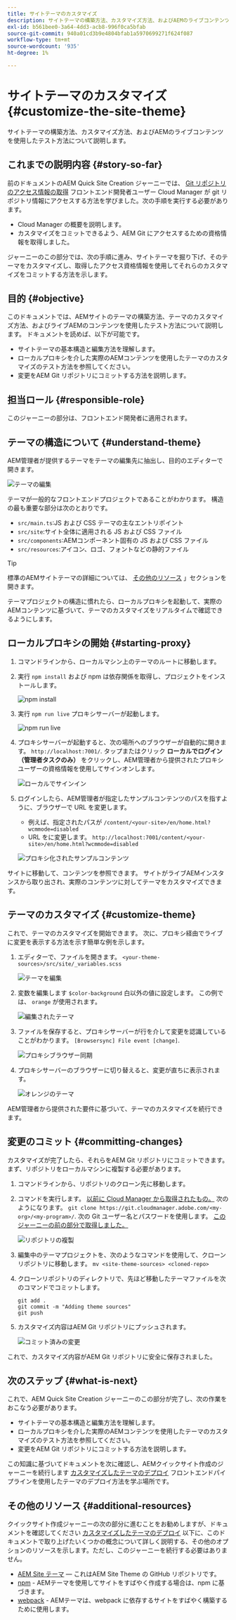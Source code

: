 ```yaml
---
title: サイトテーマのカスタマイズ
description: サイトテーマの構築方法、カスタマイズ方法、およびAEMのライブコンテンツを使用したテスト方法について説明します。
exl-id: b561bee0-3a64-4dd3-acb8-996f0ca5bfab
source-git-commit: 940a01cd3b9e4804bfab1a5970699271f624f087
workflow-type: tm+mt
source-wordcount: '935'
ht-degree: 1%

---
```


# サイトテーマのカスタマイズ {#customize-the-site-theme}

サイトテーマの構築方法、カスタマイズ方法、およびAEMのライブコンテンツを使用したテスト方法について説明します。

## これまでの説明内容 {#story-so-far}

前のドキュメントのAEM Quick Site Creation ジャーニーでは、 [Git リポジトリのアクセス情報の取得](retrieve-access.md) フロントエンド開発者ユーザー Cloud Manager が git リポジトリ情報にアクセスする方法を学びました。次の手順を実行する必要があります。

* Cloud Manager の概要を説明します。
* カスタマイズをコミットできるよう、AEM Git にアクセスするための資格情報を取得しました。

ジャーニーのこの部分では、次の手順に進み、サイトテーマを掘り下げ、そのテーマをカスタマイズし、取得したアクセス資格情報を使用してそれらのカスタマイズをコミットする方法を示します。

## 目的 {#objective}

このドキュメントでは、AEMサイトのテーマの構築方法、テーマのカスタマイズ方法、およびライブAEMのコンテンツを使用したテスト方法について説明します。 ドキュメントを読めば、以下が可能です。

* サイトテーマの基本構造と編集方法を理解します。
* ローカルプロキシを介した実際のAEMコンテンツを使用したテーマのカスタマイズのテスト方法を参照してください。
* 変更をAEM Git リポジトリにコミットする方法を説明します。

## 担当ロール {#responsible-role}

このジャーニーの部分は、フロントエンド開発者に適用されます。

## テーマの構造について {#understand-theme}

AEM管理者が提供するテーマをテーマの編集先に抽出し、目的のエディターで開きます。

![テーマの編集](assets/edit-theme.png)

テーマが一般的なフロントエンドプロジェクトであることがわかります。 構造の最も重要な部分は次のとおりです。

* `src/main.ts`:JS および CSS テーマの主なエントリポイント
* `src/site`:サイト全体に適用される JS および CSS ファイル
* `src/components`:AEMコンポーネント固有の JS および CSS ファイル
* `src/resources`:アイコン、ロゴ、フォントなどの静的ファイル

>[!TIP]
>
>標準のAEMサイトテーマの詳細については、 [その他のリソース](#additional-resources) 」セクションを開きます。

テーマプロジェクトの構造に慣れたら、ローカルプロキシを起動して、実際のAEMコンテンツに基づいて、テーマのカスタマイズをリアルタイムで確認できるようにします。

## ローカルプロキシの開始 {#starting-proxy}

1. コマンドラインから、ローカルマシン上のテーマのルートに移動します。
1. 実行 `npm install` および npm は依存関係を取得し、プロジェクトをインストールします。

   ![npm install](assets/npm-install.png)

1. 実行 `npm run live` プロキシサーバーが起動します。

   ![npm run live](assets/npm-run-live.png)

1. プロキシサーバーが起動すると、次の場所へのブラウザーが自動的に開きます。 `http://localhost:7001/`. タップまたはクリック **ローカルでログイン（管理者タスクのみ）** をクリックし、AEM管理者から提供されたプロキシユーザーの資格情報を使用してサインオンします。

   ![ローカルでサインイン](assets/sign-in-locally.png)

1. ログインしたら、AEM管理者が指定したサンプルコンテンツのパスを指すように、ブラウザーで URL を変更します。

   * 例えば、指定されたパスが `/content/<your-site>/en/home.html?wcmmode=disabled`
   * URL をに変更します。 `http://localhost:7001/content/<your-site>/en/home.html?wcmmode=disabled`

   ![プロキシ化されたサンプルコンテンツ](assets/proxied-sample-content.png)

サイトに移動して、コンテンツを参照できます。 サイトがライブAEMインスタンスから取り出され、実際のコンテンツに対してテーマをカスタマイズできます。

## テーマのカスタマイズ {#customize-theme}

これで、テーマのカスタマイズを開始できます。 次に、プロキシ経由でライブに変更を表示する方法を示す簡単な例を示します。

1. エディターで、ファイルを開きます。 `<your-theme-sources>/src/site/_variables.scss`

   ![テーマを編集](assets/edit-theme.png)

1. 変数を編集します `$color-background` 白以外の値に設定します。 この例では、 `orange` が使用されます。

   ![編集されたテーマ](assets/edited-theme.png)

1. ファイルを保存すると、プロキシサーバーが行を介して変更を認識していることがわかります。 `[Browsersync] File event [change]`.

   ![プロキシブラウザー同期](assets/proxy-browsersync.png)

1. プロキシサーバーのブラウザーに切り替えると、変更が直ちに表示されます。

   ![オレンジのテーマ](assets/orange-theme.png)

AEM管理者から提供された要件に基づいて、テーマのカスタマイズを続行できます。

## 変更のコミット {#committing-changes}

カスタマイズが完了したら、それらをAEM Git リポジトリにコミットできます。 まず、リポジトリをローカルマシンに複製する必要があります。

1. コマンドラインから、リポジトリのクローン先に移動します。
1. コマンドを実行します。 [以前に Cloud Manager から取得されたもの。](retrieve-access.md) 次のようになります。 `git clone https://git.cloudmanager.adobe.com/<my-org>/<my-program>/`. 次の Git ユーザー名とパスワードを使用します。 [このジャーニーの前の部分で取得しました。](retrieve-access.md)

   ![リポジトリの複製](assets/clone-repo.png)

1. 編集中のテーマプロジェクトを、次のようなコマンドを使用して、クローンリポジトリに移動します。 `mv <site-theme-sources> <cloned-repo>`
1. クローンリポジトリのディレクトリで、先ほど移動したテーマファイルを次のコマンドでコミットします。

   ```text
   git add .
   git commit -m "Adding theme sources"
   git push
   ```

1. カスタマイズ内容はAEM Git リポジトリにプッシュされます。

   ![コミット済みの変更](assets/changes-committed.png)

これで、カスタマイズ内容がAEM Git リポジトリに安全に保存されました。

## 次のステップ {#what-is-next}

これで、AEM Quick Site Creation ジャーニーのこの部分が完了し、次の作業をおこなう必要があります。

* サイトテーマの基本構造と編集方法を理解します。
* ローカルプロキシを介した実際のAEMコンテンツを使用したテーマのカスタマイズのテスト方法を参照してください。
* 変更をAEM Git リポジトリにコミットする方法を説明します。

この知識に基づいてドキュメントを次に確認し、AEMクイックサイト作成のジャーニーを続行します [カスタマイズしたテーマのデプロイ](deploy-theme.md) フロントエンドパイプラインを使用したテーマのデプロイ方法を学ぶ場所です。

## その他のリソース {#additional-resources}

クイックサイト作成ジャーニーの次の部分に進むことをお勧めしますが、ドキュメントを確認してください [カスタマイズしたテーマのデプロイ](deploy-theme.md) 以下に、このドキュメントで取り上げたいくつかの概念について詳しく説明する、その他のオプションのリソースを示します。ただし、このジャーニーを続行する必要はありません。

* [AEM Site テーマ](https://github.com/adobe/aem-site-template-standard-theme-e2e)  — これはAEM Site Theme の GitHub リポジトリです。
* [npm](https://www.npmjs.com) - AEMテーマを使用してサイトをすばやく作成する場合は、npm に基づきます。
* [webpack](https://webpack.js.org) - AEMテーマは、webpack に依存するサイトをすばやく構築するために使用します。
